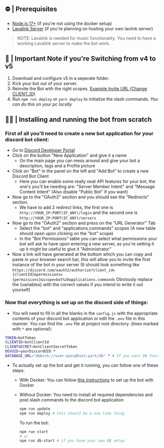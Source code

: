 ## ⛔ | Prerequisites

- [Node.js 17+](https://nodejs.org/en/download/) (if you're not using the docker setup)
- [Lavalink Server](https://code.darrennathanael.com/how-to-lavalink) (if you're planning on hosting your own lavlink server)

> NOTE: Lavalink is needed for music functionality. You need to have a working Lavalink server to make the bot work.


## 📝 | Important Note if you're Switching from v4 to v5

1. Download and configure v5 in a seperate folder.
2. Kick your bot out of your server.
3. Reinvite the Bot with the right
   scopes. [Example Invite URL (Change CLIENT_ID)](https://discord.com/oauth2/authorize?client_id=CLIENT_ID&permissions=277083450689&scope=bot%20applications.commands)
4. Run `npm run deploy` or `yarn deploy` to initialize the slash commands. _You can do this on your pc locally_

## 🏃‍♂ | Installing and running the bot from scratch

### First of all you'll need to create a new bot application for your discord bot client:
  - Go to [Discord Developer Portal](https://discord.com/developers/applications/)
  - Click on the button "New Application" and give it a name
    - On the main page you can mess around and give your bot a description, tags and a Profile picture
  - Click on "Bot" in the panel on the left and "Add Bot" to create a new Discord Bot Client
    - Here you can enable some really neat API features for your bot, the one's you'll be needing are: "Server Member Intent" and "Message Content Intent" (Also disable "Public Bot" if you want)
  - Now go to the "OAuth2" section and you should see the "Redirects" section. 
    - We have to add 2 redirect links, the first one is `http://YOUR_IP:PORT(IF_ANY)/login` and the second one is `http://YOUR_IP:PORT(IF_ANY)/servers`
  - Now go to the "OAuth2" section and press on the "URL Generator" Tab
    - Select the "bot" and "applications.commands" scopes (A new table should open upon clicking on the "bot" scope)
    - In the "Bot Permissions" table you can select what permissions your bot will ask to have upon entering a new server, as you're setting it up it might be useful to give it "Administrator"
  - Now a link will have generated at the bottom which you can copy and paste in your browser search bar, this will allow you to invite the first instance of the bot in your server
(It should look something like `https://discord.com/oauth2/authorize?client_id={clientId}&permissions={permissions}&scope=bot%20applications.commands` Obviously replace the {variables} with the correct values if you intend to write it out yourself)

### Now that everything is set up on the discord side of things:
  - You will need to fill in all the blanks in the `config.js` with the appropriate contents of your discord bot application or edit the `.env` file in this manner. You can find the `.env` file at project root directory. (lines marked with `*` are optional):
```bash
TOKEN=botToken
CLIENTID=botClientId
CLIENTSECRET=botClientSecretToken
DEVUID=yourDiscordUID *
DATABASE_URL="dbArch://user:pass@host:port/db" * # If you want DB functionality
```
  - To actually set up the bot and get it running, you can follow one of these steps:
    - With Docker:
      You can follow [this instructions](https://github.com/wtfnotavailable/Discord-MusicBot?tab=readme-ov-file#docker-setup) to set up the bot with Docker

    - Without Docker:
      You need to install all required dependencies and post slash commands to the discord bot application
      ```bash
      npm run update
      npm run deploy # this should be a one time thing
      ```
      To run the bot:
      ```bash
      npm run start
      # or
      npm run db-start # if you have your own DB setup
      ```
